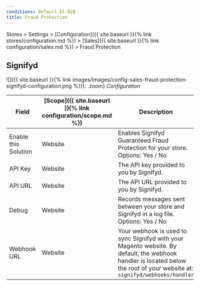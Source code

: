 ```yaml
---
conditions: Default.EE-B2B
title: Fraud Protection
---
```


Stores > Settings > [Configuration]({{ site.baseurl }}{% link stores/configuration.md %}) > [Sales]({{ site.baseurl }}{% link configuration/sales.md %}) > Fraud Protection

## Signifyd

![]({{ site.baseurl }}{% link images/images/config-sales-fraud-protection-signifyd-configuration.png %}){: .zoom}
_Configuration_

|Field|[Scope]({{ site.baseurl }}{% link configuration/scope.md %})|Description|
|--- |--- |--- |
|Enable this Solution|Website|Enables Signifyd Guaranteed Fraud Protection for your store. Options: Yes / No|
|API Key|Website|The API key provided to you by Signifyd.|
|API URL|Website|The API URL provided to you by Signifyd.|
|Debug|Website|Records messages sent between your store and Signifyd  in a log file. Options: Yes / No|
|Webhook URL|Website|Your webhook is used to sync Signifyd with your Magento website. By default, the webhook handler is located below the root of your website at: `signifyd/webhooks/handler`|
